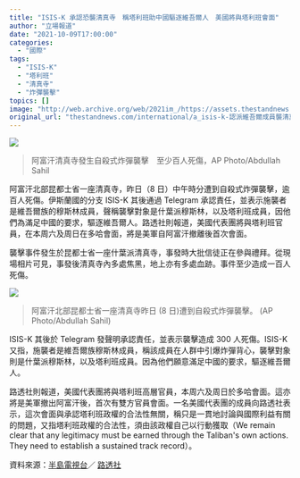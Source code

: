 ```yaml
---
title: "ISIS-K 承認恐襲清真寺　稱塔利班助中國驅逐維吾爾人　美國將與塔利班會面"
author: "立場報道"
date: "2021-10-09T17:00:00"
categories:
  - "國際"
tags:
  - "ISIS-K"
  - "塔利班"
  - "清真寺"
  - "炸彈襲擊"
topics: []
image: "http://web.archive.org/web/2021im_/https://assets.thestandnews.com/media/photos/Layer_0_EjDp3np.png"
original_url: "thestandnews.com/international/a_isis-k-認派維吾爾成員襲清真寺-稱塔利班助中國驅逐維吾爾人-美國代表將與塔利班官員會面"
---
```

![](http://web.archive.org/web/2021im_/https://assets.thestandnews.com/media/photos/Layer_0_EjDp3np.png)
> 阿富汗清真寺發生自殺式炸彈襲擊　至少百人死傷，AP Photo/Abdullah Sahil

阿富汗北部昆都士省一座清真寺，昨日（8 日）中午時分遭到自殺式炸彈襲擊，逾百人死傷。伊斯蘭國的分支 ISIS-K 其後通過 Telegram 承認責任，並表示施襲者是維吾爾族的穆斯林成員，聲稱襲擊對象是什葉派穆斯林，以及塔利班成員，因他們為滿足中國的要求，驅逐維吾爾人。路透社則報道，美國代表團將與塔利班官員，在本周六及周日在多哈會面，將是美軍自阿富汗撤離後首次會面。

襲擊事件發生於昆都士省一座什葉派清真寺，事發時大批信徒正在參與禮拜。從現場相片可見，事發後清真寺內多處焦黑，地上亦有多處血跡。事件至少造成一百人死傷。

![](http://web.archive.org/web/2021im_/https://assets.thestandnews.com/media/photos/afghan.jpg)
> 阿富汗北部昆都士省一座清真寺昨日 (8 日)遭到自殺式炸彈襲擊。 (AP Photo/Abdullah Sahil)

ISIS-K 其後於 Telegram 發聲明承認責任，並表示襲擊造成 300 人死傷。ISIS-K 又指，施襲者是維吾爾族穆斯林成員，稱該成員在人群中引爆炸彈背心，襲擊對象則是什葉派穆斯林，以及塔利班成員。因為他們願意滿足中國的要求，驅逐維吾爾人。

路透社則報道，美國代表團將與塔利班高層官員，本周六及周日於多哈會面。這亦將是美軍撤出阿富汗後，首次有雙方官員會面。一名美國代表團的成員向路透社表示，這次會面與承認塔利班政權的合法性無關，稱只是一貫地討論與國際利益有關的問題，又指塔利班政權的合法性，須由該政權自己以行動獲取（We remain clear that any legitimacy must be earned through the Taliban's own actions. They need to establish a sustained track record）。

資料來源：[半島電視台](http://web.archive.org/web/20211028064122/https://www.aljazeera.com/news/2021/10/8/blast-hits-a-mosque-in-afghanistans-kunduz-during-friday-prayers)／ [路透社](http://web.archive.org/web/20211028064122/https://www.reuters.com/world/asia-pacific/exclusive-us-delegation-meet-taliban-first-high-level-talks-since-pullout-2021-10-08/)